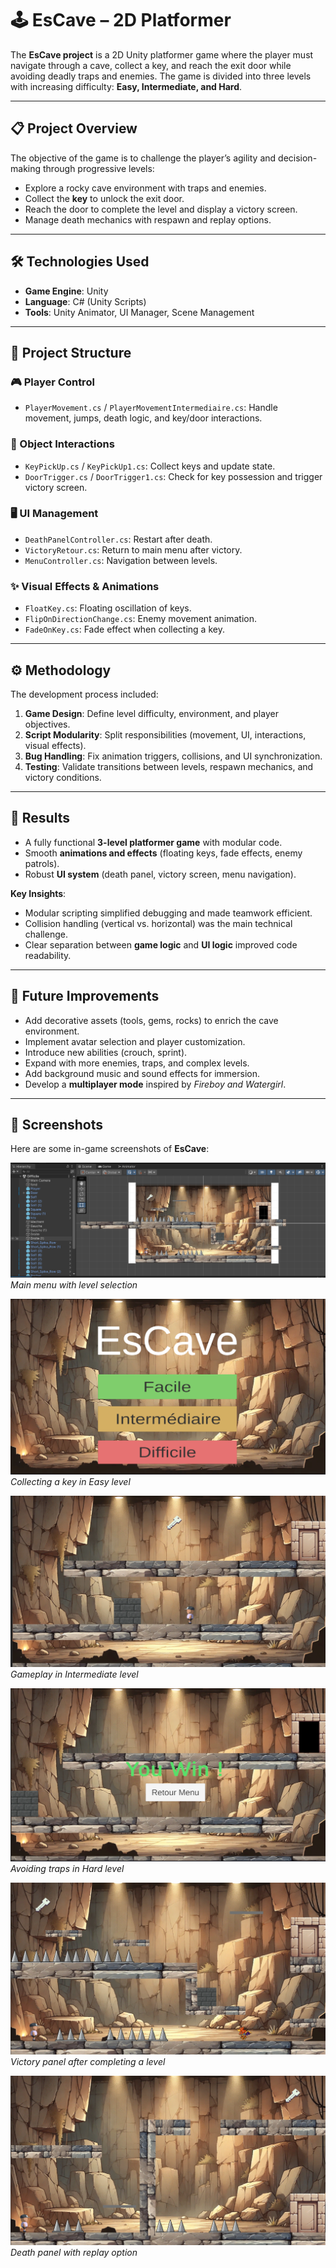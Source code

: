 # 🕹️ EsCave – 2D Platformer  

The **EsCave project** is a 2D Unity platformer game where the player must navigate through a cave, collect a key, and reach the exit door while avoiding deadly traps and enemies. The game is divided into three levels with increasing difficulty: **Easy, Intermediate, and Hard**.  

---

## 📋 Project Overview  
The objective of the game is to challenge the player’s agility and decision-making through progressive levels:  

- Explore a rocky cave environment with traps and enemies.  
- Collect the **key** to unlock the exit door.  
- Reach the door to complete the level and display a victory screen.  
- Manage death mechanics with respawn and replay options.  

---

## 🛠️ Technologies Used  
- **Game Engine**: Unity  
- **Language**: C# (Unity Scripts)  
- **Tools**: Unity Animator, UI Manager, Scene Management  

---

## 🧩 Project Structure  

### 🎮 Player Control  
- `PlayerMovement.cs` / `PlayerMovementIntermediaire.cs`: Handle movement, jumps, death logic, and key/door interactions.  

### 🔑 Object Interactions  
- `KeyPickUp.cs` / `KeyPickUp1.cs`: Collect keys and update state.  
- `DoorTrigger.cs` / `DoorTrigger1.cs`: Check for key possession and trigger victory screen.  

### 🖥️ UI Management  
- `DeathPanelController.cs`: Restart after death.  
- `VictoryRetour.cs`: Return to main menu after victory.  
- `MenuController.cs`: Navigation between levels.  

### ✨ Visual Effects & Animations  
- `FloatKey.cs`: Floating oscillation of keys.  
- `FlipOnDirectionChange.cs`: Enemy movement animation.  
- `FadeOnKey.cs`: Fade effect when collecting a key.  

---

## ⚙️ Methodology  
The development process included:  

1. **Game Design**: Define level difficulty, environment, and player objectives.  
2. **Script Modularity**: Split responsibilities (movement, UI, interactions, visual effects).  
3. **Bug Handling**: Fix animation triggers, collisions, and UI synchronization.  
4. **Testing**: Validate transitions between levels, respawn mechanics, and victory conditions.  

---

## 🧪 Results  

- A fully functional **3-level platformer game** with modular code.  
- Smooth **animations and effects** (floating keys, fade effects, enemy patrols).  
- Robust **UI system** (death panel, victory screen, menu navigation).  

**Key Insights**:  
- Modular scripting simplified debugging and made teamwork efficient.  
- Collision handling (vertical vs. horizontal) was the main technical challenge.  
- Clear separation between **game logic** and **UI logic** improved code readability.

--- 

## 🚀 Future Improvements  

- Add decorative assets (tools, gems, rocks) to enrich the cave environment.  
- Implement avatar selection and player customization.  
- Introduce new abilities (crouch, sprint).  
- Expand with more enemies, traps, and complex levels.  
- Add background music and sound effects for immersion.  
- Develop a **multiplayer mode** inspired by *Fireboy and Watergirl*.

---

## 📸 Screenshots  

Here are some in-game screenshots of **EsCave**:  

![Menu](Images/Escave%20(1).png)  
*Main menu with level selection*  

![Easy Level](Images/Escave%20(2).png)  
*Collecting a key in Easy level*  

![Intermediate Level](Images/Escave%20(3).png)  
*Gameplay in Intermediate level*  

![Hard Level](Images/Escave%20(4).png)  
*Avoiding traps in Hard level*  

![Victory Screen](Images/Escave%20(5).png)  
*Victory panel after completing a level*  

![Death Panel](Images/Escave%20(6).png)  
*Death panel with replay option*   
